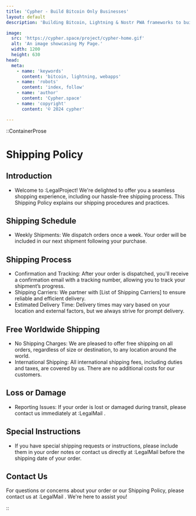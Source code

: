 ```yaml
---
title: 'Cypher - Build Bitcoin Only Businesses'
layout: default
description: 'Building Bitcoin, Lightning & Nostr PWA frameworks to build faster & better.'

image:
  src: 'https://cypher.space/project/cypher-home.gif'
  alt: 'An image showcasing My Page.'
  width: 1200
  height: 630
head:
  meta:
    - name: 'keywords'
      content: 'bitcoin, lightning, webapps'
    - name: 'robots'
      content: 'index, follow'
    - name: 'author'
      content: 'Cypher.space'
    - name: 'copyright'
      content: '© 2024 cypher'

---
```



::ContainerProse

# Shipping Policy

## Introduction

- Welcome to :LegalProject! We're delighted to offer you a seamless shopping experience, including our hassle-free shipping process. This Shipping Policy explains our shipping procedures and practices.

## Shipping Schedule

- Weekly Shipments: We dispatch orders once a week. Your order will be included in our next shipment following your purchase.

## Shipping Process

- Confirmation and Tracking: After your order is dispatched, you'll receive a confirmation email with a tracking number, allowing you to track your shipment’s progress.
- Shipping Carriers: We partner with [List of Shipping Carriers] to ensure reliable and efficient delivery.
- Estimated Delivery Time: Delivery times may vary based on your location and external factors, but we always strive for prompt delivery.

## Free Worldwide Shipping

- No Shipping Charges: We are pleased to offer free shipping on all orders, regardless of size or destination, to any location around the world.
- International Shipping: All international shipping fees, including duties and taxes, are covered by us. There are no additional costs for our customers.

## Loss or Damage

- Reporting Issues: If your order is lost or damaged during transit, please contact us immediately at :LegalMail .

## Special Instructions

- If you have special shipping requests or instructions, please include them in your order notes or contact us directly at :LegalMail before the shipping date of your order.

## Contact Us

For questions or concerns about your order or our Shipping Policy, please contact us at :LegalMail . We're here to assist you!

::